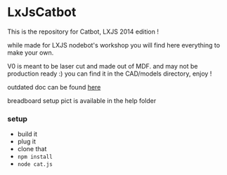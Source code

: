 LxJsCatbot
==========

This is the repository for Catbot, LXJS 2014 edition !
 
while made for LXJS nodebot's workshop you will find here everything to make your own. 

V0 is meant to be laser cut and made out of MDF. and may not be production ready :) you can find it in the CAD/models directory, enjoy !

outdated doc can be found [here](http://catremote.herokuapp.com/help) 

breadboard setup pict is available in the help folder

### setup

- build it
- plug it
- clone that
- ```npm install```
- ```node cat.js```